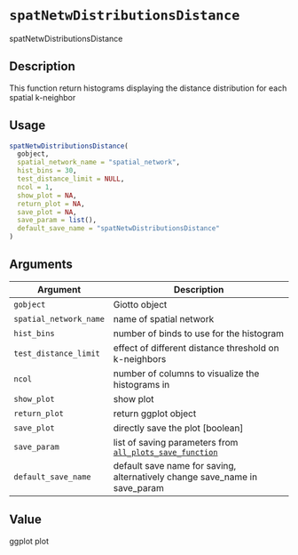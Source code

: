 # `spatNetwDistributionsDistance`

spatNetwDistributionsDistance


## Description

This function return histograms displaying the distance distribution for each spatial k-neighbor


## Usage

```r
spatNetwDistributionsDistance(
  gobject,
  spatial_network_name = "spatial_network",
  hist_bins = 30,
  test_distance_limit = NULL,
  ncol = 1,
  show_plot = NA,
  return_plot = NA,
  save_plot = NA,
  save_param = list(),
  default_save_name = "spatNetwDistributionsDistance"
)
```


## Arguments

Argument      |Description
------------- |----------------
`gobject`     |     Giotto object
`spatial_network_name`     |     name of spatial network
`hist_bins`     |     number of binds to use for the histogram
`test_distance_limit`     |     effect of different distance threshold on k-neighbors
`ncol`     |     number of columns to visualize the histograms in
`show_plot`     |     show plot
`return_plot`     |     return ggplot object
`save_plot`     |     directly save the plot [boolean]
`save_param`     |     list of saving parameters from [`all_plots_save_function`](#allplotssavefunction)
`default_save_name`     |     default save name for saving, alternatively change save_name in save_param


## Value

ggplot plot


